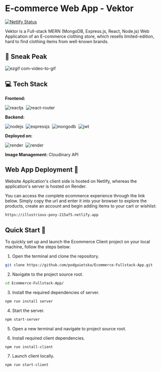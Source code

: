 # E-commerce Web App - Vektor
[![Netlify Status](https://api.netlify.com/api/v1/badges/4e528e75-603b-451d-b019-f26212253aa8/deploy-status)](https://illustrious-pony-215af5.netlify.app/)

Vektor is a Full-stack MERN (MongoDB, Express.js, React, Node.js) Web Application of an E-commerce clothing store, which resells limited-edition, hard to find clothing items from well-known brands.  


## 🙈  Sneak Peak
![ezgif com-video-to-gif](https://github.com/podgaietska/Ecommerce-Fullstack-App/assets/113950195/cd68cade-8b62-4034-8fbc-6ab1e6f56751)


## 💻  Tech Stack
**Frontend:**

![reactjs](https://img.shields.io/badge/React-20232A?style=for-the-badge&logo=react&logoColor=61DAFB)&nbsp;
![react-router](https://img.shields.io/badge/React_Router-CA4245?style=for-the-badge&logo=react-router&logoColor=white)&nbsp;


**Backend:**

![nodejs](https://img.shields.io/badge/Node.js-43853D?style=for-the-badge&logo=node.js&logoColor=white)&nbsp;
![expressjs](https://img.shields.io/badge/Express.js-000000?style=for-the-badge&logo=express&logoColor=white)&nbsp;
![mongodb](https://img.shields.io/badge/MongoDB-4EA94B?style=for-the-badge&logo=mongodb&logoColor=white)&nbsp;
![jwt](	https://img.shields.io/badge/JWT-000000?style=for-the-badge&logo=JSON%20web%20tokens&logoColor=white)&nbsp;

**Deployed on:**

![render](https://img.shields.io/badge/Render-46E3B7?style=for-the-badge&logo=render&logoColor=white)&nbsp;
![render](https://img.shields.io/badge/Netlify-00C7B7?style=for-the-badge&logo=netlify&logoColor=white)&nbsp;

**Image Management:**
Cloudinary API

## Web App Deployment 🚀
Website Application's client side is hosted on Netlify, whereas the application's server is hosted on Render. 

You can access the complete ecommerce experience through the link below. Simply copy the url and enter it into your browser to explore the products, create an account and begin adding items to your cart or wishlist:

```bash
https://illustrious-pony-215af5.netlify.app
```

## Quick Start 🏃

To quickly set up and launch the Ecommerce Client project on your local machine, follow the steps below:

1. Open the terminal and clone the repository.

```bash
git clone https://github.com/podgaietska/Ecommerce-Fullstack-App.git
```

2. Navigate to the project source root.

```bash
cd Ecommerce-Fullstack-App/
```

3. Install the required dependencies of server.

```bash
npm run install server
```

4. Start the server.

```bash
npm start-server
```

5. Open a new terminal and navigate to project source root.

6. Install required client dependencies.

```bash
npm run install-client
```

7. Launch client locally.

```bash
npm run start-client
```
